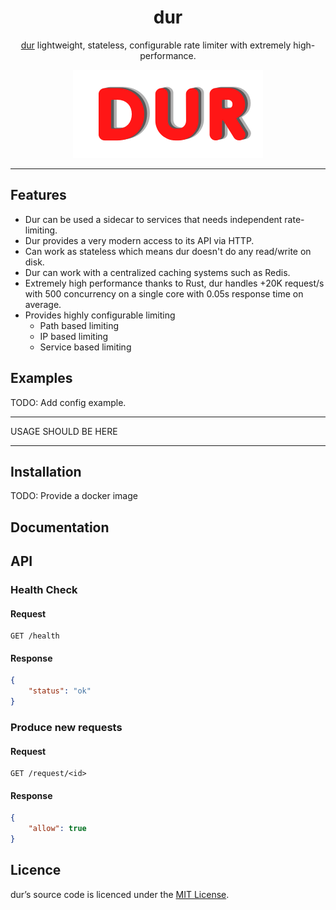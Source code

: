 <div align="center">
<h1>dur</h1>

[dur](https://github.com/ycd/dur) lightweight, stateless, configurable rate limiter with extremely high-performance.   


![](assets/dur.png)

</div>



---

## Features

* Dur can be used a sidecar to services that needs independent rate-limiting.
* Dur provides a very modern access to its API via HTTP.
* Can work as stateless which means dur doesn't do any read/write on disk. 
* Dur can work with a centralized caching systems such as Redis. 
* Extremely high performance thanks to Rust, dur handles +20K request/s with 500 concurrency on a single core with 0.05s response time on average.
* Provides highly configurable limiting
    * Path based limiting 
    * IP based limiting
    * Service based limiting


## Examples

   TODO: Add config example.

---

USAGE SHOULD BE HERE

---

## Installation

TODO: Provide a docker image



## Documentation

## API


### Health Check


#### Request

```
GET /health
```

#### Response

```json
{
    "status": "ok"
}
```

### Produce new requests

#### Request

```
GET /request/<id>
```

#### Response 

```json
{
    "allow": true
}
```

## Licence

dur’s source code is licenced under the [MIT License](https://www.mit.edu/~amini/LICENSE.md).
